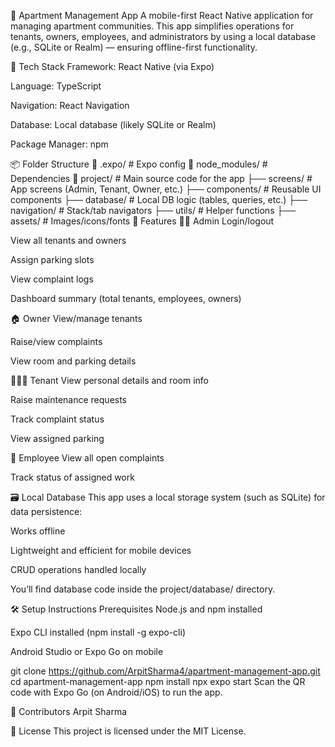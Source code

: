 🏢 Apartment Management App
A mobile-first React Native application for managing apartment communities. This app simplifies operations for tenants, owners, employees, and administrators by using a local database (e.g., SQLite or Realm) — ensuring offline-first functionality.

📱 Tech Stack
Framework: React Native (via Expo)

Language: TypeScript

Navigation: React Navigation

Database: Local database (likely SQLite or Realm)

Package Manager: npm

📦 Folder Structure
📁 .expo/                # Expo config
📁 node_modules/         # Dependencies
📁 project/              # Main source code for the app
├── screens/             # App screens (Admin, Tenant, Owner, etc.)
├── components/          # Reusable UI components
├── database/            # Local DB logic (tables, queries, etc.)
├── navigation/          # Stack/tab navigators
├── utils/               # Helper functions
├── assets/              # Images/icons/fonts
🚀 Features
🧑‍💼 Admin
Login/logout

View all tenants and owners

Assign parking slots

View complaint logs

Dashboard summary (total tenants, employees, owners)

🏠 Owner
View/manage tenants

Raise/view complaints

View room and parking details

👨‍👩‍👧 Tenant
View personal details and room info

Raise maintenance requests

Track complaint status

View assigned parking

🧹 Employee
View all open complaints

Track status of assigned work

🗃️ Local Database
This app uses a local storage system (such as SQLite) for data persistence:

Works offline

Lightweight and efficient for mobile devices

CRUD operations handled locally

You’ll find database code inside the project/database/ directory.

🛠️ Setup Instructions
Prerequisites
Node.js and npm installed

Expo CLI installed (npm install -g expo-cli)

Android Studio or Expo Go on mobile

git clone https://github.com/ArpitSharma4/apartment-management-app.git
cd apartment-management-app
npm install
npx expo start
Scan the QR code with Expo Go (on Android/iOS) to run the app.


🤝 Contributors
Arpit Sharma

📄 License
This project is licensed under the MIT License.
